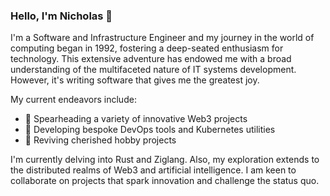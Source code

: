 ### Hello, I'm Nicholas 👋

I'm a Software and Infrastructure Engineer and my journey in the world of computing began in 1992, fostering a deep-seated enthusiasm for technology.  This extensive adventure has endowed me with a broad understanding of the multifaceted nature of IT systems development.  However, it's writing software that gives me the greatest joy.

My current endeavors include:
- 🔭 Spearheading a variety of innovative Web3 projects
- 🌱 Developing bespoke DevOps tools and Kubernetes utilities
- 👯 Reviving cherished hobby projects

I'm currently delving into Rust and Ziglang.  Also, my exploration extends to the distributed realms of Web3 and artificial intelligence.
I am keen to collaborate on projects that spark innovation and challenge the status quo. 
